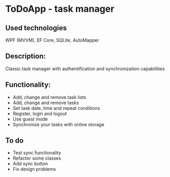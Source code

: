 # ToDoApp - task manager
## Used technologies
WPF (MVVM), EF Core, SQLite, AutoMapper
## Description:
Classic task manager with authentification and synchronization capabilities
## Functionality:
- Add, change and remove task lists
- Add, change and remove tasks
- Set task date, time and repeat conditions
- Register, login and logout
- Use guest mode
- Synchronize your tasks with online storage 
## To do
- Test sync functionality
- Refactor some classes
- Add sync button
- Fix design problems

